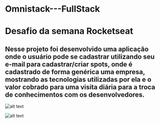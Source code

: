 # Omnistack---FullStack
<h1> Desafio da semana Rocketseat </h1>

<h2>Nesse projeto foi desenvolvido uma aplicação onde o usuário pode se cadastrar utilizando seu e-mail para cadastrar/criar
spots, onde é cadastrado de forma genérica uma empresa, mostrando as tecnologias utilizadas por ela e o valor cobrado para uma visita
diária para a troca de conhecimentos com os desenvolvedores. </h2>

![alt text](https://github.com/ClaytonMarriel/Omnistack---FullStack/blob/master/frontend/src/login.png?raw=true)



![alt text](https://github.com/ClaytonMarriel/Omnistack---FullStack/blob/master/frontend/src/cadastro.png?raw=true)
